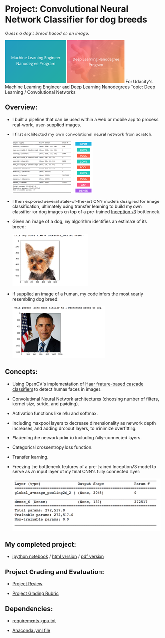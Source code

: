 # Project: Convolutional Neural Network Classifier for dog breeds
*Guess a dog's breed based on an image.*

<img src="https://github.com/jamesdellinger/machine_learning_deep_learning_nanodegree_dog_project/blob/master/mlndlogo.png" height="140">     <img src="https://github.com/jamesdellinger/machine_learning_deep_learning_nanodegree_dog_project/blob/master/dlndlogo.png" height="140">
For Udacity's Machine Learning Engineer and Deep Learning Nanodegrees
Topic: Deep Learning / Convolutional Networks


## Overview:

* I built a pipeline that can be used within a web or mobile app to process real-world, user-supplied images.
* I first architected my own convolutional neural network from scratch:

    <img src="https://github.com/jamesdellinger/machine_learning_deep_learning_nanodegree_dog_project/blob/master/images/my_cnn.png" height="170">     <img src="https://github.com/jamesdellinger/machine_learning_deep_learning_nanodegree_dog_project/blob/master/images/cnn_graphic.png" height="170">
* I then explored several state-of-the-art CNN models designed for image classification, ultimately using transfer learning to build my own classifier for dog images on top of a pre-trained [Inception v3](https://arxiv.org/abs/1512.00567) bottleneck.
* Given an image of a dog, my algorithm identifies an estimate of its breed:

    <img src="https://github.com/jamesdellinger/machine_learning_deep_learning_nanodegree_dog_project/blob/master/images/sample_dog_output.png" height="170">
* If supplied an image of a human, my code infers the most nearly resembling dog breed:

    <img src="https://github.com/jamesdellinger/machine_learning_deep_learning_nanodegree_dog_project/blob/master/images/sample_human_output.png" height="170">

## Concepts:

* Using OpenCV's implementation of [Haar feature-based cascade classifiers](http://docs.opencv.org/trunk/d7/d8b/tutorial_py_face_detection.html) to detect human faces in images.
* Convolutional Neural Network architectures (choosing number of filters, kernel size, stride, and padding).
* Activation functions like relu and softmax.
* Including maxpool layers to decrease dimensionality as network depth increases, and adding dropout layers, to minimize overfitting.
* Flattening the network prior to including fully-connected layers.
* Categorical crossentropy loss function.
* Transfer learning.
* Freezing the bottleneck features of a pre-trained InceptionV3 model to serve as an input layer of my final CNN's fully connected layer:

    <img src="https://github.com/jamesdellinger/machine_learning_deep_learning_nanodegree_dog_project/blob/master/images/my_final_cnn.png" height="170">

## My completed project:

* [ipython notebook](https://github.com/jamesdellinger/machine_learning_deep_learning_nanodegree_dog_project/blob/master/dog_app.ipynb) / [html version](http://htmlpreview.github.com/?https://github.com/jamesdellinger/machine_learning_deep_learning_nanodegree_dog_project/blob/master/report.html) / [pdf version](https://github.com/jamesdellinger/machine_learning_deep_learning_nanodegree_dog_project/blob/master/dog_app.pdf)

## Project Grading and Evaluation:

* [Project Review](https://github.com/jamesdellinger/machine_learning_deep_learning_nanodegree_dog_project/blob/master/dog_project_review.pdf)

* [Project Grading Rubric](https://github.com/jamesdellinger/machine_learning_deep_learning_nanodegree_dog_project/blob/master/dog_project_grading_rubric.pdf)

## Dependencies:

* [requirements-gpu.txt](https://github.com/jamesdellinger/machine_learning_deep_learning_nanodegree_dog_project/blob/master/requirements/requirements-gpu.txt)

* [Anaconda .yml file](https://github.com/jamesdellinger/machine_learning_deep_learning_nanodegree_dog_project/blob/master/requirements/dog-linux-gpu.yml)
